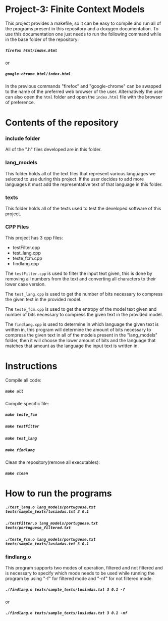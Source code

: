 # Project-3: Finite Context Models

This project provides a makefile, so it can be easy to compile and run all of the programs present in this repository and a doxygen documentation.
To use this documentation one just needs to run the following command while in the base folder of the repository:

##### `firefox html/index.html`
or
##### `google-chrome html/index.html`

In the previous commands "firefox" and "google-chrome" can be swapped to the name of the preferred web browser of the user.
Alternatively the user can also open the `html` folder and open the `index.html` file with the browser of preference.

# Contents of the repository

### include folder

All of the ".h" files developed are in this folder.

### lang_models

This folder holds all of the text files that represent various languages we selected to use during this project. If the user decides to add more languages it must add the representative text of that language in this folder.

### texts

This folder holds all of the texts used to test the developed software of this project.

### CPP Files

This project has 3 cpp files:

- testFilter.cpp
- test_lang.cpp
- teste_fcm.cpp
- findlang.cpp

The `testFilter.cpp` is used to filter the input text given, this is done by removing all numbers from the text and converting all characters to their lower case version.

The `test_lang.cpp` is used to get the number of bits necessary to compress the given text in the provided model.

The `teste_fcm.cpp` is used to get the entropy of the model text given and number of bits necessary to compress the given text in the provided model.

The `findlang.cpp` is used to determine in which language the given text is written in, this program will determine the amount of bits necessary to compress the given text in all of the models present in the "lang_models" folder, then it will choose the lower amount of bits and the language that matches that amount as the language the input text is written in. 

# Instructions

Compile all code:

##### `make all`

Compile specific file:

##### `make teste_fcm`
##### `make testFilter`
##### `make test_lang`
##### `make findlang`

Clean the repository(remove all executables):

##### `make clean`

# How to run the programs

##### `./test_lang.o lang_models/portuguese.txt texts/sample_texts/lusiadas.txt 3 0.1`
##### `./testFilter.o lang_models/portuguese.txt texts/portuguese_filtered.txt`
##### `./teste_fcm.o lang_models/portuguese.txt texts/sample_texts/lusiadas.txt 3 0.1`

### findlang.o

This program supports two modes of operation, filtered and not filtered and is necessary to specify which mode needs to be used while running the program by using "-f" for filtered mode and "-nf" for not filtered mode.

##### `./findlang.o texts/sample_texts/lusiadas.txt 3 0.1 -f`
or
##### `./findlang.o texts/sample_texts/lusiadas.txt 3 0.1 -nf`






